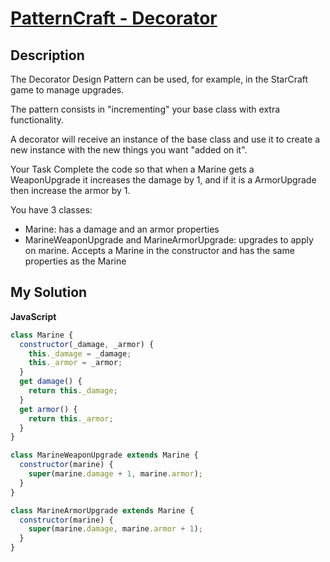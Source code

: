 # [PatternCraft - Decorator](https://www.codewars.com/kata/5682e545fb263ecf7b000069)

## Description

The Decorator Design Pattern can be used, for example, in the StarCraft game to manage upgrades.

The pattern consists in "incrementing" your base class with extra functionality.

A decorator will receive an instance of the base class and use it to create a new instance with the new things you want "added on it".

Your Task
Complete the code so that when a Marine gets a WeaponUpgrade it increases the damage by 1, and if it is a ArmorUpgrade then increase the armor by 1.

You have 3 classes:

- Marine: has a damage and an armor properties
- MarineWeaponUpgrade and MarineArmorUpgrade: upgrades to apply on marine. Accepts a Marine in the constructor and has the same properties as the Marine

## My Solution

**JavaScript**

```js
class Marine {
  constructor(_damage, _armor) {
    this._damage = _damage;
    this._armor = _armor;
  }
  get damage() {
    return this._damage;
  }
  get armor() {
    return this._armor;
  }
}

class MarineWeaponUpgrade extends Marine {
  constructor(marine) {
    super(marine.damage + 1, marine.armor);
  }
}

class MarineArmorUpgrade extends Marine {
  constructor(marine) {
    super(marine.damage, marine.armor + 1);
  }
}
```
